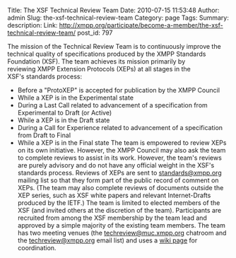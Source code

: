 Title: The XSF Technical Review Team
Date: 2010-07-15 11:53:48
Author: admin
Slug: the-xsf-technical-review-team
Category: page
Tags: 
Summary: description:
Link: http://xmpp.org/participate/become-a-member/the-xsf-technical-review-team/
post_id: 797


The mission of the Technical Review Team is to continuously improve the technical quality of specifications produced by the XMPP Standards Foundation (XSF). The team achieves its mission primarily by reviewing XMPP Extension Protocols (XEPs) at all stages in the XSF's standards process:

* Before a "ProtoXEP" is accepted for publication by the XMPP Council
* While a XEP is in the Experimental state
* During a Last Call related to advancement of a specification from Experimental to Draft (or Active)
* While a XEP is in the Draft state
* During a Call for Experience related to advancement of a specification from Draft to Final
* While a XEP is in the Final state
The team is empowered to review XEPs on its own initiative. However, the XMPP Council may also ask the team to complete reviews to assist in its work. However, the team's reviews are purely advisory and do not have any official weight in the XSF's standards process. Reviews of XEPs are sent to [standards@xmpp.org](http://mail.jabber.org/mailman/listinfo/standards) mailing list so that they form part of the public record of comment on XEPs. (The team may also complete reviews of documents outside the XEP series, such as XSF white papers and relevant Internet-Drafts produced by the IETF.) The team is limited to elected members of the XSF (and invited others at the discretion of the team). Participants are recruited from among the XSF membership by the team lead and approved by a simple majority of the existing team members. The team has two meeting venues (the [techreview@muc.xmpp.org](xmpp:techreview@muc.xmpp.org?join) chatroom and the [techreview@xmpp.org](http://mail.jabber.org/mailman/listinfo/techreview) email list) and uses a [wiki page](http://wiki.xmpp.org/web/Review_team) for coordination.
